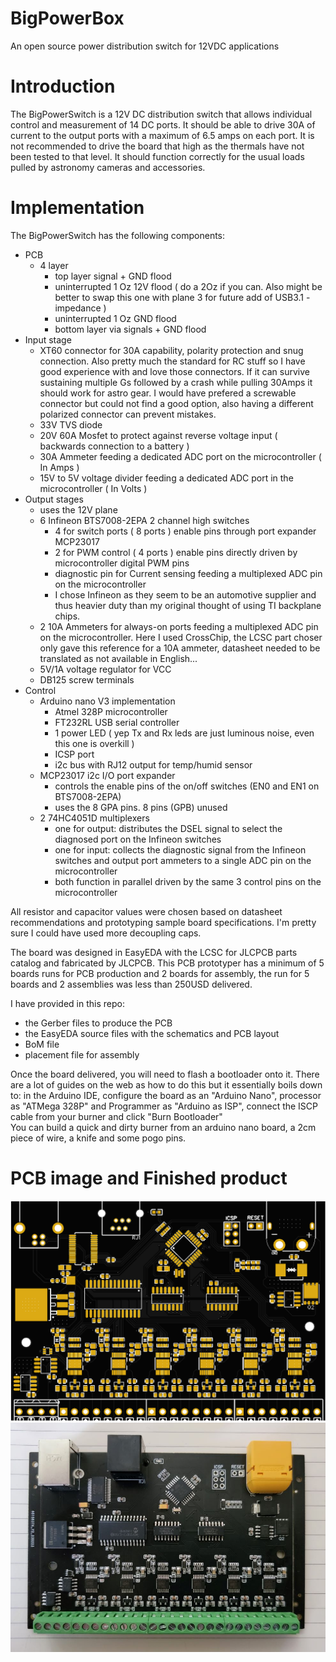 # BigPowerBox
 An open source power distribution switch for 12VDC applications

# Introduction
The BigPowerSwitch is a 12V DC distribution switch that allows individual control and measurement of 14 DC ports. It should be able to drive 30A of current to the output ports with a maximum of 6.5 amps on each port. It is not recommended to drive the board that high as the thermals have not been tested to that level. It should function correctly for the usual loads pulled by astronomy cameras and accessories.

# Implementation
The BigPowerSwitch has the following components:
- PCB
  - 4 layer 
    - top layer signal + GND flood
    - uninterrupted 1 Oz 12V flood ( do a 2Oz if you can. Also might be better to swap this one with plane 3 for future add of USB3.1 - impedance )
    - uninterrupted 1 Oz GND flood
    - bottom layer via signals + GND flood
- Input stage
  - XT60 connector for 30A capability, polarity protection and snug connection. Also pretty much the standard for RC stuff so I have good experience with and love those connectors. If it can survive sustaining multiple Gs followed by a crash while pulling 30Amps it should work for astro gear. I would have prefered a screwable connector but could not find a good option, also having a different polarized connector can prevent mistakes.
  - 33V TVS diode
  - 20V 60A Mosfet to protect against reverse voltage input ( backwards connection to a battery )
  - 30A Ammeter feeding a dedicated ADC port on the microcontroller ( In Amps )
  - 15V to 5V voltage divider feeding a dedicated ADC port in the microcontroller ( In Volts )
- Output stages
  - uses the 12V plane
  - 6 Infineon BTS7008-2EPA 2 channel high switches
    - 4 for switch ports ( 8 ports ) enable pins through port expander MCP23017
    - 2 for PWM control ( 4 ports ) enable pins directly driven by microcontroller digital PWM pins
    - diagnostic pin for Current sensing feeding a multiplexed ADC pin on the microcontroller
    - I chose Infineon as they seem to be an automotive supplier and thus heavier duty than my original thought of using TI backplane chips.
  - 2 10A Ammeters for always-on ports feeding a multiplexed ADC pin on the microcontroller. Here I used CrossChip, the LCSC part choser only gave this reference for a 10A ammeter, datasheet needed to be translated as not available in English...
  - 5V/1A voltage regulator for VCC
  - DB125 screw terminals
- Control
  - Arduino nano V3 implementation
    - Atmel 328P microcontroller
    - FT232RL USB serial controller
    - 1 power LED ( yep Tx and Rx leds are just luminous noise, even this one is overkill )
    - ICSP port
    - i2c bus with RJ12 output for temp/humid sensor
  - MCP23017 i2c I/O port expander
    - controls the enable pins of the on/off switches (EN0 and EN1 on BTS7008-2EPA)
    - uses the 8 GPA pins. 8 pins (GPB) unused
  - 2 74HC4051D multiplexers
    - one for output: distributes the DSEL signal to select the diagnosed port on the Infineon switches
    - one for input: collects the diagnostic signal from the Infineon switches and output port ammeters to a single ADC pin on the microcontroller
    - both function in parallel driven by the same 3 control pins on the microcontroller

All resistor and capacitor values were chosen based on datasheet recommendations and prototyping sample board specifications. I'm pretty sure I could have used more decoupling caps.

The board was designed in EasyEDA with the LCSC for JLCPCB parts catalog and fabricated by JLCPCB. This PCB prototyper has a minimum of 5 boards runs for PCB production and 2 boards for assembly, the run for 5 boards and 2 assemblies was less than 250USD delivered.

I have provided in this repo:
- the Gerber files to produce the PCB
- the EasyEDA source files with the schematics and PCB layout
- BoM file
- placement file for assembly

Once the board delivered, you will need to flash a bootloader onto it. There are a lot of guides on the web as how to do this but it essentially boils down to: in the Arduino IDE, configure the board as an "Arduino Nano", processor as "ATMega 328P" and Programmer as "Arduino as ISP", connect the ISCP cable from your burner and click "Burn Bootloader"  
You can build a quick and dirty burner from an arduino nano board, a 2cm piece of wire, a knife and some pogo pins.  

# PCB image and Finished product
![PCB](../../Resources/PCBImg.jpg)
![PCB Picture](../../Resources/pcb.jpg)
